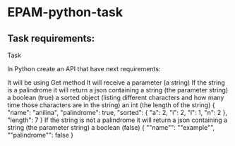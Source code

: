 # EPAM-python-task

## Task requirements:
Task

In Python create an API that have next requirements:

It will be using Get method
It will receive a parameter (a string)
If the string is a palindrome it will return a json containing
a string (the parameter string)
a boolean (true)
a sorted object (listing different characters and how many time those characters are in the string)
an int (the length of the string)
{
    "name": "anilina",
    "palindrome": true,
    "sorted": {
        "a": 2,
        "i": 2,
        "l": 1,
        "n": 2
    },
    "length": 7
}
If the string is not a palindrome it will return a json containing
a string (the parameter string)
a boolean (false)
{
    ""name"": ""example"",
    ""palindrome"": false
}